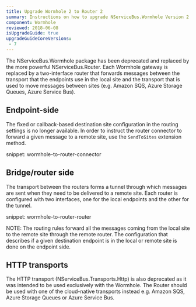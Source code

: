 ```yaml
---
title: Upgrade Wormhole 2 to Router 2
summary: Instructions on how to upgrade NServiceBus.Wormhole Version 2 to NServiceBus.Router Version 2.
component: Wormhole
reviewed: 2018-06-08
isUpgradeGuide: true
upgradeGuideCoreVersions:
 - 7
---
```


The NServiceBus.Wormhole package has been deprecated and replaced by the more powerful NServiceBus.Router. Each Wormhole gateway is replaced by a two-interface router that forwards messages between the transport that the endpoints use in the local site and the transport that is used to move messages between sites (e.g. Amazon SQS, Azure Storage Queues, Azure Service Bus). 


## Endpoint-side

The fixed or callback-based destination site configuration in the routing settings is no longer available. In order to instruct the router connector to forward a given message to a remote site, use the `SendToSites` extension method.

snippet: wormhole-to-router-connector


## Bridge/router side

The transport between the routers forms a tunnel through which messages are sent when they need to be delivered to a remote site. Each router is configured with two interfaces, one for the local endpoints and the other for the tunnel.

snippet: wormhole-to-router-router

NOTE: The routing rules forward all the messages coming from the local site to the remote site through the remote router. The configuration that describes if a given destination endpoint is in the local or remote site is done on the endpoint side.


## HTTP transports

The HTTP transport (NServiceBus.Transports.Http) is also deprecated as it was intended to be used exclusively with the Wormhole. The Router should be used with one of the cloud-native transports instead e.g. Amazon SQS, Azure Storage Queues or Azure Service Bus.